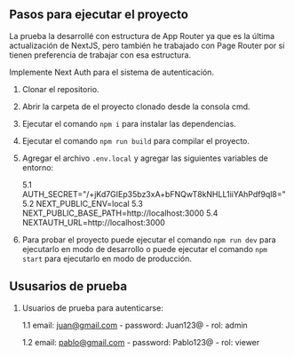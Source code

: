 ## Pasos para ejecutar el proyecto

La prueba la desarrollé con estructura de App Router ya que es la última actualización de NextJS, pero también he trabajado con Page Router por si tienen preferencia de trabajar con esa estructura.

Implemente Next Auth para el sistema de autenticación.

1. Clonar el repositorio.

2. Abrir la carpeta de el proyecto clonado desde la consola cmd.

3. Ejecutar el comando `npm i` para instalar las dependencias.

4. Ejecutar el comando `npm run build` para compilar el proyecto.

5. Agregar el archivo `.env.local` y agregar las siguientes variables de entorno:

    5.1 AUTH_SECRET="/+jKd7GIEp35bz3xA+bFNQwT8kNHLL1iiYAhPdf9ql8="
    5.2 NEXT_PUBLIC_ENV=local
    5.3 NEXT_PUBLIC_BASE_PATH=http://localhost:3000
    5.4 NEXTAUTH_URL=http://localhost:3000

6. Para probar el proyecto puede ejecutar el comando `npm run dev` para ejecutarlo en modo de desarrollo o puede ejecutar el comando `npm start` para ejecutarlo en modo de producción.

## Ususarios de prueba

1. Usuarios de prueba para autenticarse:

    1.1 email: juan@gmail.com - password: Juan123@ - rol: admin

    1.2 email: pablo@gmail.com - password: Pablo123@ - rol: viewer
